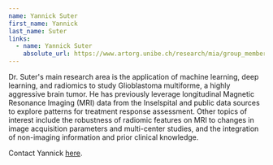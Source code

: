 ```yaml
---
name: Yannick Suter
first_name: Yannick
last_name: Suter
links:
  - name: Yannick Suter
    absolute_url: https://www.artorg.unibe.ch/research/mia/group_members/members/dr_suter_yannick/index_eng.html
---
```


Dr. Suter's main research area is the application of machine learning, deep learning, and radiomics to study Glioblastoma multiforme, a highly aggressive brain tumor. He has previously leverage longitudinal Magnetic Resonance Imaging (MRI) data from the Inselspital and public data sources to explore patterns for treatment response assessment. Other topics of interest include the robustness of radiomic features on MRI to changes in image acquisition parameters and multi-center studies, and the integration of non-imaging information and prior clinical knowledge. 

Contact Yannick [here](mailto:yannick.suter@unibe.ch).